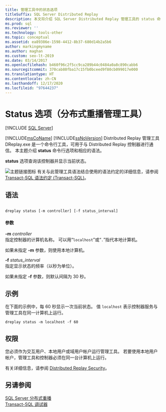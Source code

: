 ```yaml
---
title: 管理工具中的状态选项
titleSuffix: SQL Server Distributed Replay
description: 本文将介绍 SQL Server Distributed Replay 管理工具的 status 命令行选项和语法（它将显示当前状态）。
ms.prod: sql
ms.reviewer: ''
ms.technology: tools-other
ms.topic: conceptual
ms.assetid: ea89386e-1598-4412-8b37-680d14b2a5b6
author: markingmyname
ms.author: maghan
ms.custom: seo-lt-2019
ms.date: 03/14/2017
ms.openlocfilehash: b460f96c2f5cc9ca289b44c0484a0a8c890cabb6
ms.sourcegitcommit: 370cab80fba17c15fb0bceed9f80cb099017e000
ms.translationtype: HT
ms.contentlocale: zh-CN
ms.lasthandoff: 12/17/2020
ms.locfileid: "97644237"
---
```

# <a name="status-option-distributed-replay-administration-tool"></a>Status 选项（分布式重播管理工具）

 [!INCLUDE [SQL Server](../../includes/applies-to-version/sqlserver.md)]

[!INCLUDE[msCoName](../../includes/msconame-md.md)] [!INCLUDE[ssNoVersion](../../includes/ssnoversion-md.md)] Distributed Replay 管理工具 DReplay.exe 是一个命令行工具，可用于与 Distributed Replay 控制器进行通信。 本主题介绍 **status** 命令行选项和相应的语法。  
  
 **status** 选项查询该控制器并显示当前状态。  
  
 ![主题链接图标](../../database-engine/configure-windows/media/topic-link.gif "“主题链接”图标") 有关与此管理工具语法结合使用的语法约定的详细信息，请参阅 [Transact-SQL 语法约定 (Transact-SQL)](../../t-sql/language-elements/transact-sql-syntax-conventions-transact-sql.md)。  
  
## <a name="syntax"></a>语法  
  
```  
  
dreplay status [-m controller] [-f status_interval]  
```  
  
#### <a name="parameters"></a>参数  
 **-m** _controller_  
 指定控制器的计算机名称。 可以用“`localhost`”或“`.`”指代本地计算机。  
  
 如果未指定 **-m** 参数，则使用本地计算机。  
  
 **-f** _status_interval_  
 指定显示状态的频率（以秒为单位）。  
  
 如果未指定 **-f** 参数，则默认间隔为 30 秒。  
  
## <a name="examples"></a>示例  
 在下面的示例中，每 60 秒显示一次当前状态。 值 `localhost` 表示控制器服务与管理工具在同一计算机上运行。  
  
```  
dreplay status -m localhost -f 60  
```  
  
## <a name="permissions"></a>权限  
 您必须作为交互用户、本地用户或域用户帐户运行管理工具。 若要使用本地用户帐户，管理工具和控制器必须在同一台计算机上运行。  
  
 有关详细信息，请参阅 [Distributed Replay Security](../../tools/distributed-replay/distributed-replay-security.md)。  
  
## <a name="see-also"></a>另请参阅  
 [SQL Server 分布式重播](../../tools/distributed-replay/sql-server-distributed-replay.md)   
 [Transact-SQL 调试器](../../ssms/scripting/transact-sql-debugger.md)  
  
